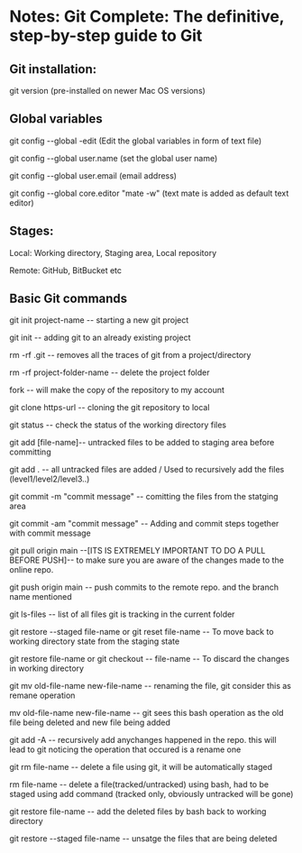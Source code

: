 # Notes: Git Complete: The definitive, step-by-step guide to Git

## Git installation:

git version (pre-installed on newer Mac OS versions)

## Global variables

git config --global -edit (Edit the global variables in form of text file)

git config --global user.name (set the global user name)

git config --global user.email (email address)

git config --global core.editor "mate -w" (text mate is added as default text editor)

## Stages:

Local: Working directory, Staging area, Local repository

Remote: GitHub, BitBucket etc

## Basic Git commands

git init project-name  -- starting a new git project

git init -- adding git to an already existing project
 
rm -rf .git -- removes all the traces of git from a project/directory

rm -rf project-folder-name -- delete the project folder

fork -- will make the copy of the repository to my account

git clone https-url -- cloning the git repository to local 

git status -- check the status of the working directory files

git add [file-name]-- untracked files to be added to staging area before committing

git add . -- all untracked files are added / Used to recursively add the files (level1/level2/level3..)

git commit -m "commit message" -- comitting the files from the statging area

git commit -am "commit message" -- Adding and commit steps together with commit message

git pull origin main --[ITS IS EXTREMELY IMPORTANT TO DO A PULL BEFORE PUSH]-- to make sure you are aware of the changes made to the online repo.

git push origin main -- push commits to the remote repo. and the branch name mentioned

git ls-files -- list of all files git is tracking in the current folder

git restore --staged file-name or git reset file-name -- To move back to working directory state from the staging state

git restore file-name or git checkout -- file-name -- To discard the changes in working directory

git mv old-file-name new-file-name  -- renaming the file, git consider this as remane operation

mv old-file-name new-file-name -- git sees this bash operation as the old file being deleted and new file being added

git add -A -- recursively add anychanges happened in the repo. this will lead to git noticing the operation that occured is a rename one

git rm file-name -- delete a file using git, it will be automatically staged 

rm file-name -- delete a file(tracked/untracked) using bash, had to be staged using add command (tracked only, obviously untracked will be gone)

git restore file-name  -- add the deleted files by bash back to working directory

git restore --staged file-name -- unsatge the files that are being deleted 














